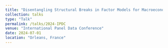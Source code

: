 ```yaml
---
title: "Disentangling Structural Breaks in Factor Models for Macroeconomic Data"
collection: talks
type: "Talk"
permalink: /talks/2024-IPDC
venue: "International Panel Data Conference"
date: 2024-07-01
location: "Orleans, France"
---
```


